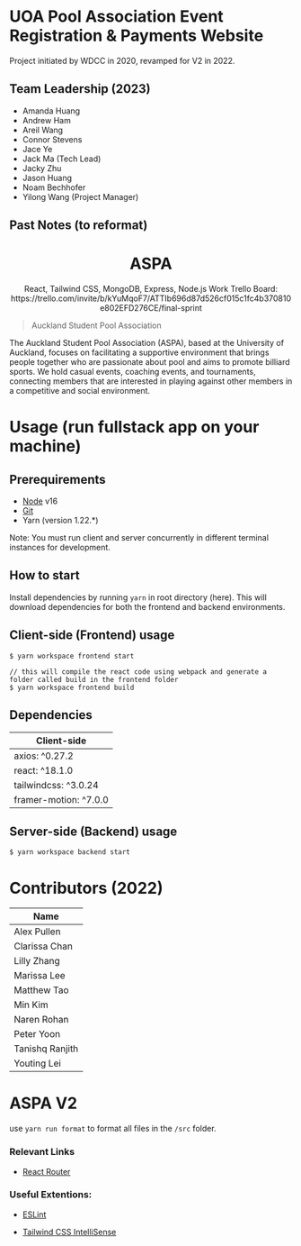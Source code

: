 # UOA Pool Association Event Registration & Payments Website
Project initiated by WDCC in 2020, revamped for V2 in 2022.

## Team Leadership (2023)

- Amanda Huang
- Andrew Ham
- Areil Wang
- Connor Stevens
- Jace Ye
- Jack Ma (Tech Lead)
- Jacky Zhu
- Jason Huang
- Noam Bechhofer
-  Yilong Wang (Project Manager)

## Past Notes (to reformat)

<h1 align="center">
ASPA 
</h1>
<p align="center">
React, Tailwind CSS, MongoDB, Express, Node.js
Work Trello Board: https://trello.com/invite/b/kYuMqoF7/ATTIb696d87d526cf015c1fc4b370810e802EFD276CE/final-sprint

</p>



> Auckland Student Pool Association

The Auckland Student Pool Association (ASPA), based at the University of Auckland, focuses on facilitating a supportive environment that brings people together who are passionate about pool and aims to promote billiard sports. We hold casual events, coaching events, and tournaments, connecting members that are interested in playing against other members in a competitive and social environment.

# Usage (run fullstack app on your machine)

## Prerequirements

- [Node](https://nodejs.org/en/download/) v16
- [Git](https://git-scm.com/downloads)
- Yarn (version 1.22.*)


Note: You must run client and server concurrently in different terminal instances for development.

## How to start

Install dependencies by running `yarn` in root directory (here). This will download dependencies
for both the frontend and backend environments. 

## Client-side (Frontend) usage

```terminal
$ yarn workspace frontend start

// this will compile the react code using webpack and generate a folder called build in the frontend folder
$ yarn workspace frontend build 
```

## Dependencies

| Client-side                   | 
| ----------------------------- |
| axios: ^0.27.2              | 
| react: ^18.1.0              |
| tailwindcss: ^3.0.24     |
| framer-motion: ^7.0.0  |
   

## Server-side (Backend) usage

```terminal
$ yarn workspace backend start
```

# Contributors (2022)

| Name     |
| ---      |
| Alex Pullen     |
| Clarissa Chan |
| Lilly Zhang      |
| Marissa Lee   |
| Matthew Tao  |
| Min Kim   |
| Naren Rohan   |
| Peter Yoon   |
| Tanishq Ranjith   |
| Youting Lei  |


# ASPA V2

use `yarn run format` to format all files in the `/src` folder.

### Relevant Links

- [React Router](https://reactrouter.com/)

### Useful Extentions:

- [ESLint](https://marketplace.visualstudio.com/items?itemName=dbaeumer.vscode-eslint)

- [Tailwind CSS IntelliSense](https://marketplace.visualstudio.com/items?itemName=bradlc.vscode-tailwindcss)

